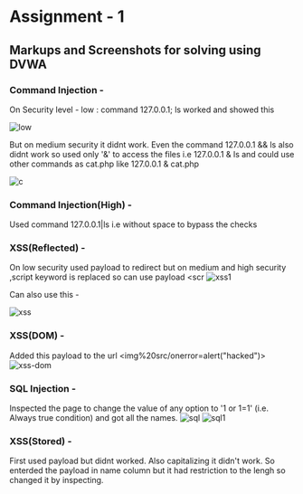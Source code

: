 # Assignment - 1
## Markups and Screenshots for solving using DVWA 

### Command Injection -
On Security level - low : command 127.0.0.1; ls worked and showed this 

![low](https://github.com/Intro-to-Infosec/assignment-1-AhemazizSingh/assets/121503197/6a54bccc-bd09-40a0-a103-d00bb75fe39b)

But on medium security it didnt work. Even the command 127.0.0.1 && ls also didnt work so used only '&' to access the files i.e 127.0.0.1 & ls and could use other commands as cat.php like 127.0.0.1 & cat.php

![c](https://github.com/Intro-to-Infosec/assignment-1-AhemazizSingh/assets/121503197/0f251926-4353-4ccb-b8d4-2bbbdee598ae)

### Command Injection(High) -
Used command 127.0.0.1|ls i.e without space to bypass the checks 

### XSS(Reflected) -
On low security used payload <script>alert(1)</script> to redirect but on medium and high security ,script keyword is replaced so can use payload <scr<script>ipt>("You are hacked")</script> 
![xss1](https://github.com/Intro-to-Infosec/assignment-1-AhemazizSingh/assets/121503197/26631637-5206-4d5d-b752-d5c906b888f8)

Can also use this -

![xss](https://github.com/Intro-to-Infosec/assignment-1-AhemazizSingh/assets/121503197/6c503d65-123c-4638-9e97-0d414552acc3)


### XSS(DOM) -
Added this payload to the url </select><img%20src/onerror=alert("hacked")>![xss-dom](https://github.com/Intro-to-Infosec/assignment-1-AhemazizSingh/assets/121503197/6ac50b88-e352-4cc5-ba78-641504e3d31a)


### SQL Injection -
Inspected the page to change the value of any option to '1 or 1=1' (i.e. Always true condition) and got all the names. ![sql](https://github.com/Intro-to-Infosec/assignment-1-AhemazizSingh/assets/121503197/bf09ea80-75af-4cb8-aad5-665401c4637b)
![sql1](https://github.com/Intro-to-Infosec/assignment-1-AhemazizSingh/assets/121503197/3840bb73-ece1-4661-878a-a4a70e729f3c)


### XSS(Stored) - 
First used payload <script>alert(1)</script> but didnt worked. Also capitalizing it <SCRIPT>alert(1)</SCRIPT> didn't work.  So enterded the payload in name column but it had restriction to the lengh so changed it by inspecting.















